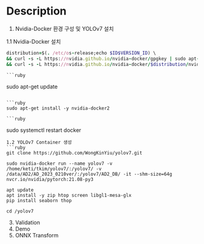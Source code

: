 # Description
1. Nvidia-Docker 환경 구성 및 YOLOv7 설치
    
1.1 Nvidia-Docker 설치
   ```ruby
   distribution=$(. /etc/os-release;echo $ID$VERSION_ID) \
   && curl -s -L https://nvidia.github.io/nvidia-docker/gpgkey | sudo apt-key add - \
   && curl -s -L https://nvidia.github.io/nvidia-docker/$distribution/nvidia-docker.list | sudo tee /etc/apt/sources.list.d/nvidia-docker.list
   ```

    ```ruby
   sudo apt-get update
   ```

   ```ruby
   sudo apt-get install -y nvidia-docker2
   ```

    ```ruby
   sudo systemctl restart docker 
   ```
1.2 YOLOv7 Container 생성
```ruby
git clone https://github.com/WongKinYiu/yolov7.git

sudo nvidia-docker run --name yolov7 -v /home/keti/tkim/yolov7/:/yolov7/ -v /data/AD2/AD_2023_0210ver/:/yolov7/AD2_DB/ -it --shm-size=64g nvcr.io/nvidia/pytorch:21.08-py3

apt update
apt install -y zip htop screen libgl1-mesa-glx
pip install seaborn thop

cd /yolov7
```

3. Validation
4. Demo
5. ONNX Transform
